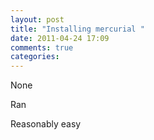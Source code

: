 ```yaml
---
layout: post
title: "Installing mercurial "
date: 2011-04-24 17:09
comments: true
categories: 
---
```


None


Ran 


Reasonably easy

